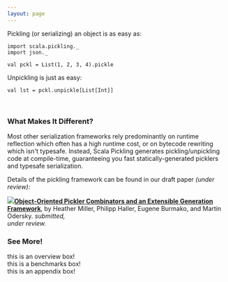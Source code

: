 ```yaml
---
layout: page
---
```


Pickling (or serializing) an object is as easy as:

    import scala.pickling._
    import json._

    val pckl = List(1, 2, 3, 4).pickle

Unpickling is just as easy:

    val lst = pckl.unpickle[List[Int]]

</br>

### What Makes It Different?

Most other serialization frameworks rely predominantly on runtime reflection
which often has a high runtime cost, or on bytecode rewriting which isn't
typesafe.  Instead, Scala Pickling generates pickling/unpickling code at
compile-time, guaranteeing you fast statically-generated picklers and typesafe
serialization.

Details of the pickling framework can be found in our draft paper *(under review)*:

<span class="paper">
<span class="icon-wrap"><a href="{{ site.baseurl }}/resources/pickling.pdf"><img class="pdf-icon" src="{{ site.baseurl }}/resources/img/pdf-icon.png"/></a></span><strong><a href="{{ site.baseurl }}/resources/oopsla-pickling.pdf">Object-Oriented Pickler Combinators and an Extensible Generation Framework</a></strong>, by Heather Miller, Philipp Haller, Eugene Burmako, and Martin Odersky. <em>submitted, </br>under review.</em>
</span>

<br/>

### See More!

<!-- Handle subtypes,

    import scala.pickling._
    import json._

    class Person(name: String, age: Int)
    case class Employee(name: String, age: Int, position: String) extends Person(name, age)

    val e = Employee("Joe", 32, "Analyst")
    val pckl = e.pickle
    val e2 = pckl.unpickle[Person] // e2 has type Employee
 -->

<div id="box-wrapper">
  <div id="overview-box">
    this is an overview box!
  </div>

  <div id="benchmarks-box">
    this is a benchmarks box!
  </div>

  <div id="appendix-box">
    this is an appendix box!
  </div>
</div>